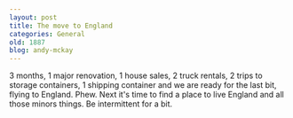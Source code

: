 ```yaml
---
layout: post
title: The move to England
categories: General
old: 1887
blog: andy-mckay
---
```

<p>3 months, 1 major renovation, 1 house sales, 2 truck rentals, 2 trips to storage containers, 1 shipping container and we are ready for the last bit, flying to England. Phew. Next it's time to find a place to live England and all those minors things. Be intermittent for a bit.</p>